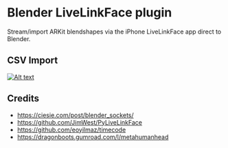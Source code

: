 # Blender LiveLinkFace plugin

Stream/import ARKit blendshapes via the iPhone LiveLinkFace app direct to Blender.

## CSV Import

[![Alt text](https://img.youtube.com/vi/Jexx_N8mRsI/0.jpg)](https://youtu.be/Jexx_N8mRsI)


## Credits

- https://ciesie.com/post/blender_sockets/
- https://github.com/JimWest/PyLiveLinkFace
- https://github.com/eoyilmaz/timecode
- https://dragonboots.gumroad.com/l/metahumanhead